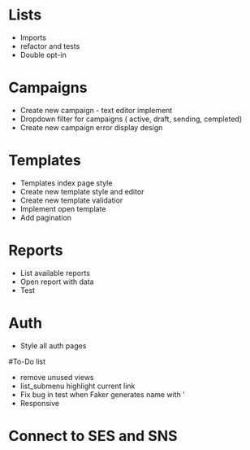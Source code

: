 # Lists
- Imports
- refactor and tests
- Double opt-in 

# Campaigns
- Create new campaign - text editor implement
- Dropdown filter for campaigns ( active, draft, sending, cempleted)
- Create new campaign error display design

# Templates
- Templates index page style
- Create new template style and editor
- Create new template validatior
- Implement open template
- Add pagination

# Reports
- List available reports
- Open report with data
- Test

# Auth
- Style all auth pages

#To-Do list
- remove unused views
- list_submenu highlight current link
- Fix bug in test when Faker generates name with '
- Responsive

# Connect to SES and SNS